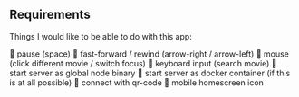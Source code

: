 ## Requirements
<!-- ✅🔳️ -->

Things I would like to be able to do with this app:

🔳️ pause (space)
🔳️ fast-forward / rewind (arrow-right / arrow-left)
🔳️ mouse (click different movie / switch focus)
🔳️ keyboard input (search movie)
🔳️ start server as global node binary
🔳️ start server as docker container (if this is at all possible)
🔳️ connect with qr-code
🔳️ mobile homescreen icon
